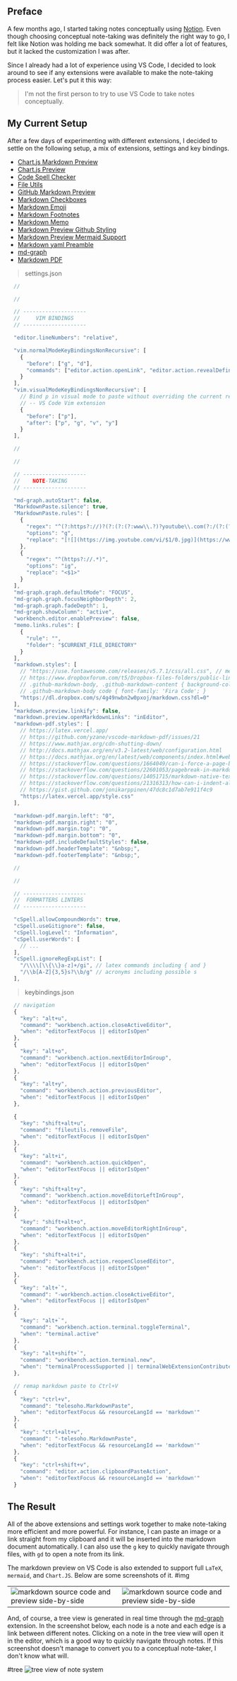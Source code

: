 ## Preface

A few months ago, I started taking notes conceptually using [Notion](https://www.notion.so/product). Even though choosing conceptual note-taking was definitely the right way to go, I felt like Notion was holding me back somewhat. It did offer a lot of features, but it lacked the customization I was after.

Since I already had a lot of experience using VS Code, I decided to look around to see if any extensions were available to make the note-taking process easier. Let's put it this way:

> I'm not the first person to try to use VS Code to take notes conceptually.

## My Current Setup

After a few days of experimenting with different extensions, I decided to settle on the following setup, a mix of extensions, settings and key bindings.

- [Chart.js Markdown Preview](https://marketplace.visualstudio.com/items?itemName=FlomoN.chartjs-markdown-preview)
- [Chart.js Preview](https://marketplace.visualstudio.com/items?itemName=RandomFractalsInc.vscode-chartjs)
- [Code Spell Checker](https://marketplace.visualstudio.com/items?itemName=streetsidesoftware.code-spell-checker)
- [File Utils](https://marketplace.visualstudio.com/items?itemName=sleistner.vscode-fileutils)
- [GitHub Markdown Preview](https://marketplace.visualstudio.com/items?itemName=bierner.github-markdown-preview)
- [Markdown Checkboxes](https://marketplace.visualstudio.com/items?itemName=bierner.markdown-checkbox)
- [Markdown Emoji](https://marketplace.visualstudio.com/items?itemName=bierner.markdown-emoji)
- [Markdown Footnotes](https://marketplace.visualstudio.com/items?itemName=bierner.markdown-footnotes)
- [Markdown Memo](https://marketplace.visualstudio.com/items?itemName=svsool.markdown-memo)
- [Markdown Preview Github Styling](https://marketplace.visualstudio.com/items?itemName=bierner.markdown-preview-github-styles)
- [Markdown Preview Mermaid Support](https://marketplace.visualstudio.com/items?itemName=bierner.markdown-mermaid)
- [Markdown yaml Preamble](https://marketplace.visualstudio.com/items?itemName=bierner.markdown-yaml-preamble)
- [md-graph](https://marketplace.visualstudio.com/items?itemName=ianjsikes.md-graph)
- [Markdown PDF](https://marketplace.visualstudio.com/items?itemName=yzane.markdown-pdf)

> settings.json

```jsx
  //

  //

  // --------------------
  //     VIM BINDINGS
  // --------------------

  "editor.lineNumbers": "relative",

  "vim.normalModeKeyBindingsNonRecursive": [
    {
      "before": ["g", "d"],
      "commands": ["editor.action.openLink", "editor.action.revealDefinition"]
    }
  ],
  "vim.visualModeKeyBindingsNonRecursive": [
    // Bind p in visual mode to paste without overriding the current register
    // -- VS Code Vim extension
    {
      "before": ["p"],
      "after": ["p", "g", "v", "y"]
    }
  ],

  //

  //

  // --------------------
  //    NOTE-TAKING
  // --------------------

  "md-graph.autoStart": false,
  "MarkdownPaste.silence": true,
  "MarkdownPaste.rules": [
    {
      "regex": "^(?:https?://)?(?:(?:(?:www\\.?)?youtube\\.com(?:/(?:(?:watch\\?.*?v=([^&\\s]+).*)|))?))",
      "options": "g",
      "replace": "[![](https://img.youtube.com/vi/$1/0.jpg)](https://www.youtube.com/watch?v=$1)"
    },
    {
      "regex": "^(https?://.*)",
      "options": "ig",
      "replace": "<$1>"
    }
  ],
  "md-graph.graph.defaultMode": "FOCUS",
  "md-graph.graph.focusNeighborDepth": 2,
  "md-graph.graph.fadeDepth": 1,
  "md-graph.showColumn": "active",
  "workbench.editor.enablePreview": false,
  "memo.links.rules": [
    {
      "rule": "",
      "folder": "$CURRENT_FILE_DIRECTORY"
    }
  ],
  "markdown.styles": [
    // "https://use.fontawesome.com/releases/v5.7.1/css/all.css", // mermaid
    // https://www.dropboxforum.com/t5/Dropbox-files-folders/public-links-to-raw-files/td-p/110391
    // .github-markdown-body, .github-markdown-content { background-color: #000000; }
    // .github-markdown-body code { font-family: 'Fira Code'; }
    "https://dl.dropbox.com/s/4g49nwbn2w0pxoj/markdown.css?dl=0"
  ],
  "markdown.preview.linkify": false,
  "markdown.preview.openMarkdownLinks": "inEditor",
  "markdown-pdf.styles": [
    // https://latex.vercel.app/
    // https://github.com/yzane/vscode-markdown-pdf/issues/21
    // https://www.mathjax.org/cdn-shutting-down/
    // http://docs.mathjax.org/en/v3.2-latest/web/configuration.html
    // https://docs.mathjax.org/en/latest/web/components/index.html#web-components
    // https://stackoverflow.com/questions/1664049/can-i-force-a-page-break-in-html-printing
    // https://stackoverflow.com/questions/22601053/pagebreak-in-markdown-while-creating-pdf
    // https://stackoverflow.com/questions/14051715/markdown-native-text-alignment
    // https://stackoverflow.com/questions/21316313/how-can-i-indent-all-text-in-a-paragraph-except-the-first-line
    // https://gist.github.com/jonikarppinen/47dc8c1d7ab7e911f4c9
    "https://latex.vercel.app/style.css"
  ],

  "markdown-pdf.margin.left": "0",
  "markdown-pdf.margin.right": "0",
  "markdown-pdf.margin.top": "0",
  "markdown-pdf.margin.bottom": "0",
  "markdown-pdf.includeDefaultStyles": false,
  "markdown-pdf.headerTemplate": "&nbsp;",
  "markdown-pdf.footerTemplate": "&nbsp;",

  //

  //

  // --------------------
  //  FORMATTERS LINTERS
  // --------------------

  "cSpell.allowCompoundWords": true,
  "cSpell.useGitignore": false,
  "cSpell.logLevel": "Information",
  "cSpell.userWords": [
    // ...
  ],
  "cSpell.ignoreRegExpList": [
    "/\\\\[\\{\\}a-z]+/gi", // latex commands including { and }
    "/\\b[A-Z]{3,5}s?\\b/g" // acronyms including possible s
  ],

```

> keybindings.json

```jsx
  // navigation
  {
    "key": "alt+u",
    "command": "workbench.action.closeActiveEditor",
    "when": "editorTextFocus || editorIsOpen"
  },
  {
    "key": "alt+o",
    "command": "workbench.action.nextEditorInGroup",
    "when": "editorTextFocus || editorIsOpen"
  },
  {
    "key": "alt+y",
    "command": "workbench.action.previousEditor",
    "when": "editorTextFocus || editorIsOpen"
  },

  {
    "key": "shift+alt+u",
    "command": "fileutils.removeFile",
    "when": "editorTextFocus || editorIsOpen"
  },
  {
    "key": "alt+i",
    "command": "workbench.action.quickOpen",
    "when": "editorTextFocus || editorIsOpen"
  },
  {
    "key": "shift+alt+y",
    "command": "workbench.action.moveEditorLeftInGroup",
    "when": "editorTextFocus || editorIsOpen"
  },
  {
    "key": "shift+alt+o",
    "command": "workbench.action.moveEditorRightInGroup",
    "when": "editorTextFocus || editorIsOpen"
  },
  {
    "key": "shift+alt+i",
    "command": "workbench.action.reopenClosedEditor",
    "when": "editorTextFocus || editorIsOpen"
  },
  {
    "key": "alt+`",
    "command": "-workbench.action.closeActiveEditor",
    "when": "editorTextFocus || editorIsOpen"
  },
  {
    "key": "alt+`",
    "command": "workbench.action.terminal.toggleTerminal",
    "when": "terminal.active"
  },
  {
    "key": "alt+shift+`",
    "command": "workbench.action.terminal.new",
    "when": "terminalProcessSupported || terminalWebExtensionContributedProfile"
  },

  // remap markdown paste to Ctrl+V
  {
    "key": "ctrl+v",
    "command": "telesoho.MarkdownPaste",
    "when": "editorTextFocus && resourceLangId == 'markdown'"
  },
  {
    "key": "ctrl+alt+v",
    "command": "-telesoho.MarkdownPaste",
    "when": "editorTextFocus && resourceLangId == 'markdown'"
  },
  {
    "key": "ctrl+shift+v",
    "command": "editor.action.clipboardPasteAction",
    "when": "editorTextFocus && resourceLangId == 'markdown'"
  }
```

## The Result

All of the above extensions and settings work together to make note-taking more efficient and more powerful. For instance, I can paste an image or a link straight from my clipboard and it will be inserted into the markdown document automatically. I can also use the `g` key to quickly navigate through files, with `gd` to open a note from its link.

The markdown preview on VS Code is also extended to support full `LaTeX`, `mermaid`, and `Chart.JS`. Below are some screenshots of it.
#img

|                                                                                                 |                                                                                                 |
| ----------------------------------------------------------------------------------------------- | ----------------------------------------------------------------------------------------------- |
| ![markdown source code and preview side-by-side](VS-Code-Note-Taking/ksnip_20220322-211838.png) | ![markdown source code and preview side-by-side](VS-Code-Note-Taking/ksnip_20220322-211912.png) |

And, of course, a tree view is generated in real time through the [md-graph](https://marketplace.visualstudio.com/items?itemName=ianjsikes.md-graph) extension. In the screenshot below, each node is a note and each edge is a link between different notes. Clicking on a note in the tree view will open it in the editor, which is a good way to quickly navigate through notes. If this screenshot doesn't manage to convert you to a conceptual note-taker, I don't know what will.

#tree
![tree view of note system](VS-Code-Note-Taking/ksnip_20220322-212458.png)
